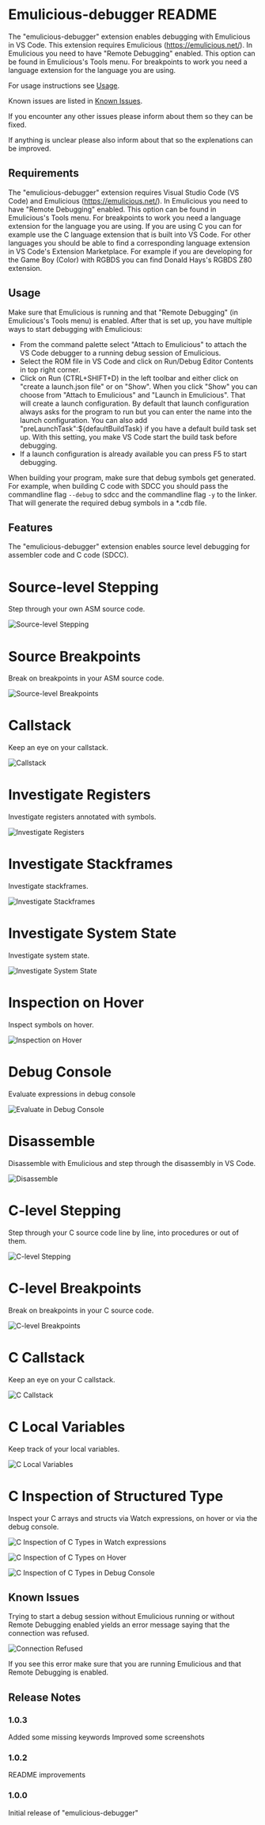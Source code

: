 # Emulicious-debugger README

The "emulicious-debugger" extension enables debugging with Emulicious in VS Code.
This extension requires Emulicious (https://emulicious.net/).
In Emulicious you need to have "Remote Debugging" enabled. This option can be found in Emulicious's Tools menu.
For breakpoints to work you need a language extension for the language you are using.

For usage instructions see [Usage](#Usage).

Known issues are listed in [Known Issues](#Known%20Issues).

If you encounter any other issues please inform about them so they can be fixed.

If anything is unclear please also inform about that so the explenations can be improved.

## Requirements

The "emulicious-debugger" extension requires Visual Studio Code (VS Code) and Emulicious (https://emulicious.net/).
In Emulicious you need to have "Remote Debugging" enabled. This option can be found in Emulicious's Tools menu.
For breakpoints to work you need a language extension for the language you are using.
If you are using C you can for example use the C language extension that is built into VS Code.
For other languages you should be able to find a corresponding language extension in VS Code's Extension Marketplace.
For example if you are developing for the Game Boy (Color) with RGBDS you can find Donald Hays's RGBDS Z80 extension.

## Usage

Make sure that Emulicious is running and that "Remote Debugging" (in Emulicious's Tools menu) is enabled.
After that is set up, you have multiple ways to start debugging with Emulicious:
- From the command palette select "Attach to Emulicious" to attach the VS Code debugger to a running debug session of Emulicious.
- Select the ROM file in VS Code and click on Run/Debug Editor Contents in top right corner.
- Click on Run (CTRL+SHIFT+D) in the left toolbar and either click on "create a launch.json file" or on "Show". When you click "Show" you can choose from "Attach to Emulicious" and "Launch in Emulicious". That will create a launch configuration. By default that launch configuration always asks for the program to run but you can enter the name into the launch configuration. You can also add "preLaunchTask":${defaultBuildTask} if you have a default build task set up. With this setting, you make VS Code start the build task before debugging.
- If a launch configuration is already available you can press F5 to start debugging.

When building your program, make sure that debug symbols get generated. For example, when building C code with SDCC you should pass the commandline flag `--debug` to sdcc and the commandline flag `-y` to the linker. That will generate the required debug symbols in a *.cdb file.

## Features

The "emulicious-debugger" extension enables source level debugging for assembler code and C code (SDCC).

# Source-level Stepping

Step through your own ASM source code.

![Source-level Stepping](https://raw.githubusercontent.com/Calindro/emulicious-debugger/master/images/readme/asmlevel-stepping.gif)

# Source Breakpoints

Break on breakpoints in your ASM source code.

![Source-level Breakpoints](https://raw.githubusercontent.com/Calindro/emulicious-debugger/master/images/readme/asmlevel-breakpoints.png)

# Callstack

Keep an eye on your callstack.

![Callstack](https://raw.githubusercontent.com/Calindro/emulicious-debugger/master/images/readme/callstack.png)

# Investigate Registers

Investigate registers annotated with symbols.

![Investigate Registers](https://raw.githubusercontent.com/Calindro/emulicious-debugger/master/images/readme/registers.png)

# Investigate Stackframes

Investigate stackframes.

![Investigate Stackframes](https://raw.githubusercontent.com/Calindro/emulicious-debugger/master/images/readme/stackframe.png)

# Investigate System State

Investigate system state.

![Investigate System State](https://raw.githubusercontent.com/Calindro/emulicious-debugger/master/images/readme/investigate-system-state.png)

# Inspection on Hover

Inspect symbols on hover.

![Inspection on Hover](https://raw.githubusercontent.com/Calindro/emulicious-debugger/master/images/readme/inspection-on-hover.png)

# Debug Console

Evaluate expressions in debug console

![Evaluate in Debug Console](https://raw.githubusercontent.com/Calindro/emulicious-debugger/master/images/readme/evaluate-expressions-debug-console.png)

# Disassemble

Disassemble with Emulicious and step through the disassembly in VS Code.

![Disassemble](https://raw.githubusercontent.com/Calindro/emulicious-debugger/master/images/readme/disassemble-using-symbols.png)

# C-level Stepping

Step through your C source code line by line, into procedures or out of them.

![C-level Stepping](https://raw.githubusercontent.com/Calindro/emulicious-debugger/master/images/readme/clevel-stepping.gif)

# C-level Breakpoints

Break on breakpoints in your C source code.

![C-level Breakpoints](https://raw.githubusercontent.com/Calindro/emulicious-debugger/master/images/readme/clevel-breakpoints.png)

# C Callstack

Keep an eye on your C callstack.

![C Callstack](https://raw.githubusercontent.com/Calindro/emulicious-debugger/master/images/readme/c-callstack.png)

# C Local Variables

Keep track of your local variables.

![C Local Variables](https://raw.githubusercontent.com/Calindro/emulicious-debugger/master/images/readme/c-local-variables.png)

# C Inspection of Structured Type

Inspect your C arrays and structs via Watch expressions, on hover or via the debug console.

![C Inspection of C Types in Watch expressions](https://raw.githubusercontent.com/Calindro/emulicious-debugger/master/images/readme/watch-structured-c-types.png)

![C Inspection of C Types on Hover](https://raw.githubusercontent.com/Calindro/emulicious-debugger/master/images/readme/inspection-of-structured-c-types-on-hover.png)

![C Inspection of C Types in Debug Console](https://raw.githubusercontent.com/Calindro/emulicious-debugger/master/images/readme/inspection-of-structured-c-types-in-debug-console.png)

## Known Issues

Trying to start a debug session without Emulicious running or without Remote Debugging enabled yields an error message saying that the connection was refused.

![Connection Refused](https://raw.githubusercontent.com/Calindro/emulicious-debugger/master/images/readme/connection-refused.png)

If you see this error make sure that you are running Emulicious and that Remote Debugging is enabled.

## Release Notes

### 1.0.3

Added some missing keywords
Improved some screenshots

### 1.0.2

README improvements

### 1.0.0

Initial release of "emulicious-debugger"